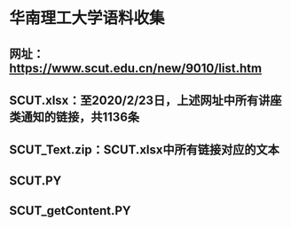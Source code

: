 # 华南理工大学语料收集
## 网址：https://www.scut.edu.cn/new/9010/list.htm
## SCUT.xlsx：至2020/2/23日，上述网址中所有讲座类通知的链接，共1136条

## SCUT_Text.zip：SCUT.xlsx中所有链接对应的文本

## SCUT.PY

## SCUT_getContent.PY
